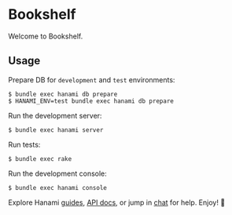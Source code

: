 # Bookshelf

Welcome to Bookshelf.

## Usage

Prepare DB for `development` and `test` environments:

```
$ bundle exec hanami db prepare
$ HANAMI_ENV=test bundle exec hanami db prepare
```

Run the development server:

```
$ bundle exec hanami server
```

Run tests:

```
$ bundle exec rake
```

Run the development console:

```
$ bundle exec hanami console
```

Explore Hanami [guides](http://hanamirb.org/guides/), [API docs](http://docs.hanamirb.org/1.3.1/), or jump in [chat](http://chat.hanamirb.org) for help. Enjoy! 🌸
